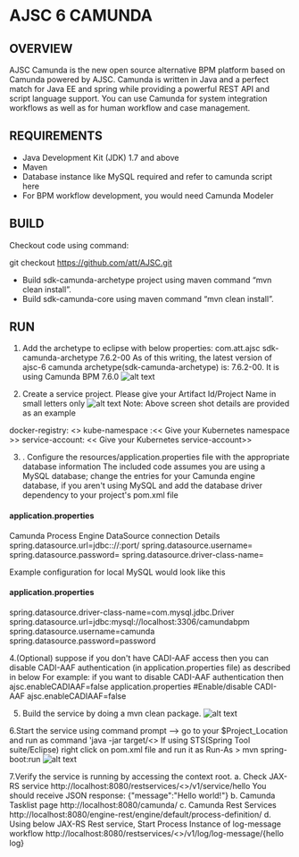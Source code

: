 # AJSC 6 CAMUNDA

## OVERVIEW

AJSC Camunda is the new open source alternative BPM platform based on Camunda powered by AJSC. Camunda is written in Java and a perfect match for Java EE and spring while providing a powerful REST API and script language support. You can use Camunda for system integration workflows as well as for human workflow and case management. 

## REQUIREMENTS

* Java Development Kit (JDK) 1.7 and above
* Maven
* Database instance like MySQL required and refer to camunda script here
* For BPM workflow development, you would need Camunda Modeler


## BUILD
Checkout code using command:

git checkout https://github.com/att/AJSC.git

* Build sdk-camunda-archetype project using maven command “mvn clean install”.
* Build sdk-camunda-core using maven command “mvn clean install”.

## RUN
1. Add the archetype to eclipse with below properties:
<groupId>com.att.ajsc<groupId>
<artifactId>sdk-camunda-archetype<artifactId>
<version>7.6.2-00<version>
As of this writing, the latest version of ajsc-6 camunda archetype(sdk-camunda-archetype) is: 7.6.2-00. It is using Camunda BPM 7.6.0
![alt text](https://github.com/att/AJSC/blob/master/Camunda/images/ajsc6-camunda-add-archetype.jpg "Add Archetype")

2. Create a service project. Please give your Artifact Id/Project Name in small letters only
![alt text](ajsc6-camunda-maven-project "Create Service Project")
Note: Above screen shot details are provided as an example

docker-registry: <<Give your Docker server>>
kube-namespace :<< Give your Kubernetes namespace >> 
service-account: << Give your Kubernetes service-account>>

3. . Configure the resources/application.properties file with the appropriate database information
The included code assumes you are using a MySQL database; change the entries for your Camunda engine database,
if you aren't using MySQL and add the database driver dependency to your project's pom.xml file
 
#### application.properties
Camunda Process Engine DataSource connection Details
spring.datasource.url=jdbc:<dbtype>://<hostname>:port/<dbname>
spring.datasource.username=<DBuser>
spring.datasource.password=<dbpwd>
spring.datasource.driver-class-name=<db driver calass name>

Example configuration for local MySQL would look like this
#### application.properties
spring.datasource.driver-class-name=com.mysql.jdbc.Driver
spring.datasource.url=jdbc:mysql://localhost:3306/camundabpm
spring.datasource.username=camunda
spring.datasource.password=password

4.(Optional) suppose if you don't have CADI-AAF access then you can disable CADI-AAF authentication (in application.properties file) as described in below
   For example: if you want to disable CADI-AAF authentication then ajsc.enableCADIAAF=false
application.properties
#Enable/disable CADI-AAF
ajsc.enableCADIAAF=false

5. Build the service by doing a mvn clean package.
![alt text](https://github.com/att/AJSC/blob/master/Camunda/images/clean_package.jpg "Build Project")

6.Start the service
using command prompt --> go to your $Project_Location and run as command  'java -jar target/<<service project.jar>>
If using STS(Spring Tool suite/Eclipse) right click on pom.xml file and run it as Run-As > mvn spring-boot:run 
![alt text](https://github.com/att/AJSC/blob/master/Camunda/images/spring_boot_run.jpg "Start Service")

7.Verify the service is running by accessing the context root.
         a. Check JAX-RS service http://localhost:8080/restservices/<<artifect-id>>/v1/service/hello
              You should receive JSON response: {"message":"Hello world!"}
         b. Camunda Tasklist page
              http://localhost:8080/camunda/
          c. Camunda Rest Services
              http://localhost:8080/engine-rest/engine/default/process-definition/
          d. Using below JAX-RS Rest service, Start Process Instance of log-message workflow
              http://localhost:8080/restservices/<<artifect-id>>/v1/log/log-message/{hello log}
